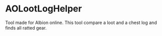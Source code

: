 # AOLootLogHelper
Tool made for Albion online. This tool compare a loot and a chest log and finds all ratted gear.
